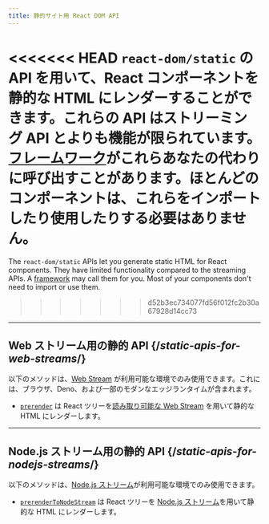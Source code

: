 ```yaml
---
title: 静的サイト用 React DOM API
---
```


<Intro>

<<<<<<< HEAD
`react-dom/static` の API を用いて、React コンポーネントを静的な HTML にレンダーすることができます。これらの API はストリーミング API とよりも機能が限られています。[フレームワーク](/learn/start-a-new-react-project#production-grade-react-frameworks)がこれらあなたの代わりに呼び出すことがあります。ほとんどのコンポーネントは、これらをインポートしたり使用したりする必要はありません。
=======
The `react-dom/static` APIs let you generate static HTML for React components. They have limited functionality compared to the streaming APIs. A [framework](/learn/creating-a-react-app#full-stack-frameworks) may call them for you. Most of your components don't need to import or use them.
>>>>>>> d52b3ec734077fd56f012fc2b30a67928d14cc73

</Intro>

---

## Web ストリーム用の静的 API {/*static-apis-for-web-streams*/}

以下のメソッドは、[Web Stream](https://developer.mozilla.org/en-US/docs/Web/API/Streams_API) が利用可能な環境でのみ使用できます。これには、ブラウザ、Deno、および一部のモダンなエッジランタイムが含まれます。

* [`prerender`](/reference/react-dom/static/prerender) は React ツリーを[読み取り可能な Web Stream](https://developer.mozilla.org/en-US/docs/Web/API/ReadableStream) を用いて静的な HTML にレンダーします。


---

## Node.js ストリーム用の静的 API {/*static-apis-for-nodejs-streams*/}

以下のメソッドは、[Node.js ストリーム](https://nodejs.org/api/stream.html)が利用可能な環境でのみ使用できます。

* [`prerenderToNodeStream`](/reference/react-dom/static/prerenderToNodeStream) は React ツリーを [Node.js ストリーム](https://nodejs.org/api/stream.html)を用いて静的な HTML にレンダーします。


